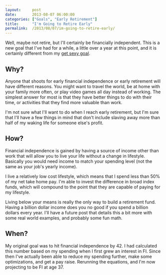 ```yaml
---
layout:     post
date:       2013-08-07 06:00:00
categories: ["Goals", "Early Retirement"]
title:      "I'm Going to Retire Early"
permalink:  /2013/08/07/im-going-to-retire-early/
---
```


Well, maybe not retire, but I'll certainly be financially independent.  This is a new goal that I've had for a while, a
little over a year at this point, and it is certainly different from my [get sexy goal]({{site.url}}/2013/04/16/get-sexy/).

## Why?

Anyone that shoots for early financial independence or early retirement will have different reasons.  You might want to
travel the world, be at home with your family more often, or play video games all day instead of working.  The simplest
answer for most is that they have better things to do with their time, or activities that they find more valuable than
work.

I'm not sure what I'll want to do when I reach early retirement, but I'm sure that I'll have a few things in mind that
don't include slaving away more than half of my waking life for someone else's profit.

## How?

Financial independence is gained by having a source of income other than work that will allow you to live your life
without a change in lifestyle.  Basically you would need income to match your spending level (not the same as your job's
yearly income).

I live a relatively low cost lifestyle, which means that I spend less than 50% of my net take home pay.  I'm able to
invest the difference in broad index funds, which will compound to the point that they are capable of paying for my
lifestyle.

Living below your means is really the only way to build a retirement fund.  Having a billion dollar income does you no
good if you spend a billion dollars every year.  I'll have a future post that details this a bit more with some real
world examples, and probably some fun math.

## When?

My original goal was to hit financial independence by 42.  I had calculated this number based on my spending when I
first grew an interest in FI.  Since then I've actually been able to reduce my spending further, make some
optimizations, and get a pay raise.  Rerunning the equations, and I'm now projecting to be FI at age 37.